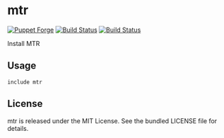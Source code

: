 mtr
==============

[![Puppet Forge](https://img.shields.io/puppetforge/v/halyard/mtr.svg)](https://forge.puppetlabs.com/halyard/mtr)
[![Build Status](https://img.shields.io/travis/akerl/mtr.svg)](https://travis-ci.org/akerl/mtr)
[![Build Status](https://img.shields.io/circleci/project/halyard/puppet-mtr.svg)](https://circleci.com/gh/halyard/puppet-mtr)

Install MTR

## Usage

```puppet
include mtr
```

## License

mtr is released under the MIT License. See the bundled LICENSE file for details.


